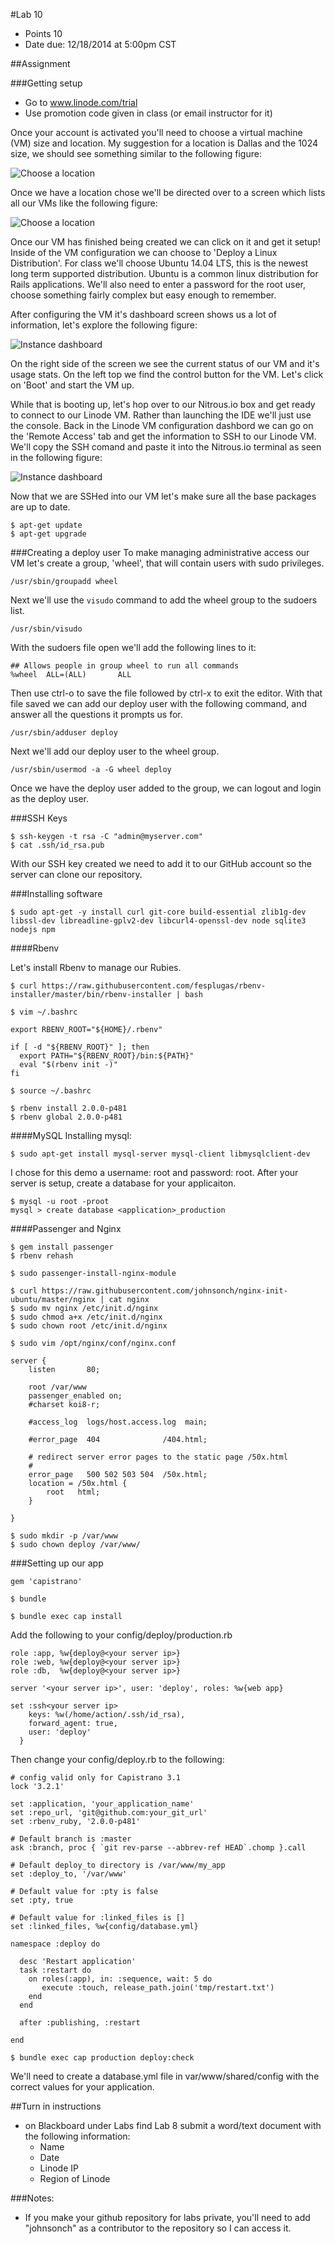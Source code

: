 #Lab 10 
* Points 10
* Date due: 12/18/2014 at 5:00pm CST

##Assignment

###Getting setup
* Go to www.linode.com/trial
* Use promotion code given in class (or email instructor for it)

Once your account is activated you'll need to choose a virtual machine (VM) size and location.  My suggestion for a location is Dallas and the 1024 size, we should see something similar to the following figure:

![Choose a location](./images/choosing_a_location.png)

Once we have a location chose we'll be directed over to a screen which lists all our VMs like the following figure:

![Choose a location](./images/linode_listing.png)

Once our VM has finished being created we can click on it and get it setup! Inside of the VM configuration we can choose to 'Deploy a Linux Distribution'. For class we'll choose Ubuntu 14.04 LTS, this is the newest long term supported distribution.  Ubuntu is a common linux distribution for Rails applications. We'll also need to enter a password for the root user, choose something fairly complex but easy enough to remember.

After configuring the VM it's dashboard screen shows us a lot of information, let's explore the following figure:

![Instance dashboard](./images/dashboard.png)

On the right side of the screen we see the current status of our VM and it's usage stats. On the left top we find the control button for the VM. Let's click on 'Boot' and start the VM up.

While that is booting up, let's hop over to our Nitrous.io box and get ready to connect to our Linode VM. Rather than launching the IDE we'll just use the console.  Back in the Linode VM configuration dashbord we can go on the 'Remote Access' tab and get the information to SSH to our Linode VM.  We'll copy the SSH comand and paste it into the Nitrous.io terminal as seen in the following figure:

![Instance dashboard](./images/ssh_to_linode.png)

Now that we are SSHed into our VM let's make sure all the base packages are up to date.

```
$ apt-get update
$ apt-get upgrade
```

###Creating a deploy user
To make managing administrative access our VM let's create a group, 'wheel', that will contain users with sudo privileges.

```
/usr/sbin/groupadd wheel
```

Next we'll use the ```visudo``` command to add the wheel group to the sudoers list.

```
/usr/sbin/visudo
```

With the sudoers file open we'll add the following lines to it:

```
## Allows people in group wheel to run all commands
%wheel  ALL=(ALL)       ALL
```

Then use ctrl-o to save the file followed by ctrl-x to exit the editor. With that file saved we can add our deploy user with the following command, and answer all the questions it prompts us for.

```
/usr/sbin/adduser deploy 
```

Next we'll add our deploy user to the wheel group.
```
/usr/sbin/usermod -a -G wheel deploy
```
Once we have the deploy user added to the group, we can logout and login as the deploy user.

###SSH Keys
```
$ ssh-keygen -t rsa -C "admin@myserver.com"
$ cat .ssh/id_rsa.pub
```

With our SSH key created we need to add it to our GitHub account so the server can clone our repository.

###Installing software
```
$ sudo apt-get -y install curl git-core build-essential zlib1g-dev libssl-dev libreadline-gplv2-dev libcurl4-openssl-dev node sqlite3 nodejs npm
```

####Rbenv

Let's install Rbenv to manage our Rubies.

```
$ curl https://raw.githubusercontent.com/fesplugas/rbenv-installer/master/bin/rbenv-installer | bash
```

```
$ vim ~/.bashrc
```

```
export RBENV_ROOT="${HOME}/.rbenv"

if [ -d "${RBENV_ROOT}" ]; then
  export PATH="${RBENV_ROOT}/bin:${PATH}"
  eval "$(rbenv init -)"
fi
```

```
$ source ~/.bashrc
```

```
$ rbenv install 2.0.0-p481
$ rbenv global 2.0.0-p481
```
####MySQL
Installing mysql:

```
$ sudo apt-get install mysql-server mysql-client libmysqlclient-dev
```
I chose for this demo a username: root and password: root.  After your server is setup, create a database for your applicaiton.

```
$ mysql -u root -proot
mysql > create database <application>_production
```


####Passenger and Nginx
```
$ gem install passenger
$ rbenv rehash
```

```
$ sudo passenger-install-nginx-module
```

```
$ curl https://raw.githubusercontent.com/johnsonch/nginx-init-ubuntu/master/nginx | cat nginx
$ sudo mv nginx /etc/init.d/nginx
$ sudo chmod a+x /etc/init.d/nginx
$ sudo chown root /etc/init.d/nginx
```

```
$ sudo vim /opt/nginx/conf/nginx.conf
```

```
server {
    listen       80;

    root /var/www
    passenger_enabled on;
    #charset koi8-r;

    #access_log  logs/host.access.log  main;

    #error_page  404              /404.html;

    # redirect server error pages to the static page /50x.html
    #
    error_page   500 502 503 504  /50x.html;
    location = /50x.html {
        root   html;
    }

}
```

```
$ sudo mkdir -p /var/www
$ sudo chown deploy /var/www/
```

###Setting up our app

```
gem 'capistrano'
```

```
$ bundle
```

```
$ bundle exec cap install
```
Add the following to your config/deploy/production.rb
```
role :app, %w{deploy@<your server ip>}
role :web, %w{deploy@<your server ip>}
role :db,  %w{deploy@<your server ip>}

server '<your server ip>', user: 'deploy', roles: %w{web app}

set :ssh<your server ip>
    keys: %w(/home/action/.ssh/id_rsa),
    forward_agent: true,
    user: 'deploy'
  }
```
Then change your config/deploy.rb to the following:
```
# config valid only for Capistrano 3.1
lock '3.2.1'

set :application, 'your_application_name'
set :repo_url, 'git@github.com:your_git_url'
set :rbenv_ruby, '2.0.0-p481'

# Default branch is :master
ask :branch, proc { `git rev-parse --abbrev-ref HEAD`.chomp }.call

# Default deploy_to directory is /var/www/my_app
set :deploy_to, '/var/www'

# Default value for :pty is false
set :pty, true

# Default value for :linked_files is []
set :linked_files, %w{config/database.yml}

namespace :deploy do

  desc 'Restart application'
  task :restart do
    on roles(:app), in: :sequence, wait: 5 do
       execute :touch, release_path.join('tmp/restart.txt')
    end
  end

  after :publishing, :restart

end
```

```
$ bundle exec cap production deploy:check 
```

We'll need to create a database.yml file in var/www/shared/config with the correct values for your application.

##Turn in instructions
* on Blackboard under Labs find Lab 8 submit a word/text document with the following information:
  * Name
  * Date
  * Linode IP
  * Region of Linode

###Notes:
* If you make your github repository for labs private, you'll need to add "johnsonch" as a contributor to the repository so I can access it.
